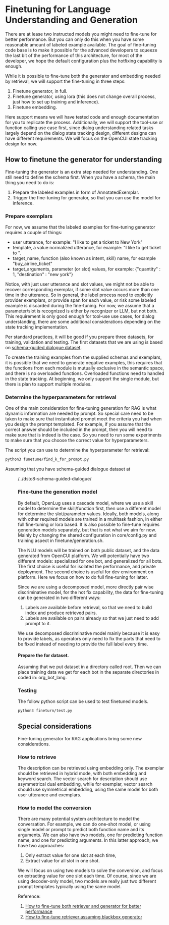 # Finetuning for Language Understanding and Generation

There are at lease two instructed models you might need to fine-tune for better performance. But you can only
do this when you have some reasonable amount of labeled example available. The goal of fine-tuning code base
is to make it possible for the advanced developers to squeeze the last bit of the performance of this architecture, 
for most of the developer, we hope the default configuration plus the hotfixing capability is enough.  

While it is possible to fine-tune both the generator and embedding needed by retrieval, we will support the 
fine-tuning in three steps:
1. Finetune generator, in full.
2. Finetune generator, using lora (this does not change overall process, just how to set up training and inference).
3. Finetune embedding.

Here support means we will have tested code and enough documentation for you to replicate the process. Additionally,
we will support the tool-use or function calling use case first, since dialog understanding related tasks
largely depend on the dialog state tracking design, different designs can have different requirements. We will
focus on the OpenCUI state tracking design for now.

## How to finetune the generator for understanding

Fine-tuning the generator is an extra step needed for understanding. One still need to define the schema first. When
you have a schema, the main thing you need to do is: 
1. Prepare the labeled examples in form of AnnotatedExemplar.
2. Trigger the fine-tuning for generator, so that you can use the model for inference.

### Prepare exemplars
For now, we assume that the labeled examples for fine-tuning generator requires a couple of things:
- user utterance, for example: "I like to get a ticket to New York"
- template, a value normalized utterance, for example: "I like to get <quantity> ticket to <destination>".
- target_name, function (also known as intent, skill) name, for example "buy_airline_ticket"
- target_arguments, parameter (or slot) values, for example: {"quantity" : 1, "destination" : "new york"} 

Notice, with just user utterance and slot values, we might not be able to recover corresponding exemplar, if some
slot value occurs more than one time in the utterance. So in general, the label process need to explicitly provider
exemplars, or provide span for each value, or risk some labeled example is discarded during the fine-tuning. For now,
we assume that a parameter/slot is recognized is either by recognizer or LLM, but not both. This requirement is only 
good enough for tool-use use cases, for dialog understanding, there are some additional considerations depending on the
state tracking implementation.

Per standard practices, it will be good if you prepare three datasets, for training, validation and testing. The first
datasets that we are using is based on [schema-guided dialogue dataset](https://github.com/google-research-datasets/dstc8-schema-guided-dialogue).

To create the training examples from the supplied schemas and exemplars, it is possible that we need to generate
negative examples, this requires that the functions from each module is mutually exclusive in the semantic space,
and there is no overloaded functions. Overloaded functions need to handled in the state tracking. At beginning, we only
support the single module, but there is plan to support multiple modules.


### Determine the hyperparameters for retrieval
One of the main consideration for fine-tuning generation for RAG is what dynamic information are needed by prompt.
So special care need to be taken to make sure that instantiated prompt meet the criteria you had when you design the 
prompt templated. For example, if you assume that the correct answer should be included in the prompt, then you will
need to make sure that is indeed is the case. So you need to run some experiments to make sure that you choose the
correct value for hyperparameters.

The script you can use to determine the hyperparameter for retrieval:
```bash
python3 funetune/find_k_for_prompt.py 
```
Assuming that you have schema-guided dialogue dataset at <dir for lug>/../dstc8-schema-guided-dialogue/

### Fine-tune the generation model
By default, OpenLug uses a cascade model, where we use a skill model to determine the skill/function 
first, then use a different model for determine the slot/parameter values. Ideally, both models, along with other
required models are trained in a multitask fashion, in either full fine-tuning or lora based. It is also possible to
fine-tune requires generation models separately, but that is not what we aim for now. Mainly by changing the shared 
configuration in core/config.py and training aspect in finetune/generation.sh.  

The NLU models will be trained on both public dataset, and the data generated from OpenCUI platform. We will
potentially have two different models: specialized for one bot, and generalized for all bots. The first choice is
useful for isolated the performance, and private deployment. The second choice is useful for dev environment on
platform. Here we focus on how to do full fine-tuning for latter.

Since we are using a decomposed model, more directly pair wise discriminative model, for the hot fix capability,
the data for fine-tuning can be generated in two different ways: 
1. Labels are available before retrieval, so that we need to build index and produce retrieved pairs. 
2. Labels are available on pairs already so that we just need to add prompt to it.

We use decomposed discriminative model mainly because it is easy to provide labels, as operators only need to
fix the parts that need to be fixed instead of needing to provide the full label every time.



#### Prepare the for dataset.
Assuming that we put dataset in a directory called root. Then we can place training data we get for each bot in
the separate directories in coded in: org_bot_lang. 


### Testing
The follow python script can be used to test finetuned models.
```bash
python3 fineturn/test.py 
```


## Special considerations
Fine-tuning generator for RAG applications bring some new considerations. 

### How to retrieve
The description can be retrieved using embedding only. The exemplar should be retrieved in hybrid mode, with both
embedding and  keyword search. The vector search for description should use asymmetrical dual embedding, while for 
exemplar, vector search should use symmetrical embedding, using the same model for both user utterance and exemplars.

### How to model the conversion
There are many potential system architecture to model the conversation. For example, we can do one-shot model, or using
single model or prompt to predict both function name and its arguments. We can also have two models, one for predicting
function name, and one for predicting arguments. In this latter approach, we have two approaches:
1. Only extract value for one slot at each time,
2. Extract value for all slot in one shot. 

We will focus on using two models to solve the conversion, and focus on extracting value for one slot each time. Of
course, since we are using decoder-only model, two models are really just two different prompt templates typically
using the same model.


Reference:
1. [How to fine-tune both retriever and generator for better performance](https://arxiv.org/pdf/2310.01352.pdf)
2. [How to fine-tune retriever assuming blackbox generator](https://arxiv.org/pdf/2301.12652.pdf)

